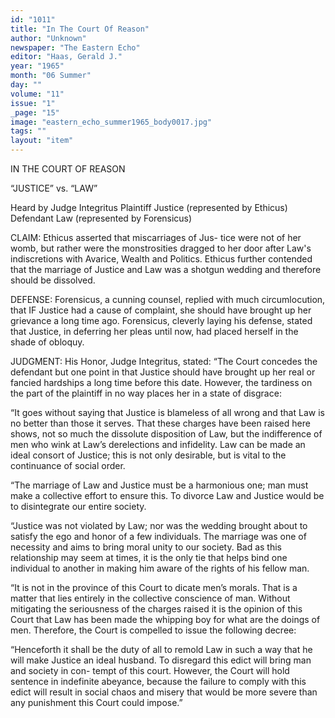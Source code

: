 ```yaml
---
id: "1011"
title: "In The Court Of Reason"
author: "Unknown"
newspaper: "The Eastern Echo"
editor: "Haas, Gerald J."
year: "1965"
month: "06 Summer"
day: ""
volume: "11"
issue: "1"
_page: "15"
image: "eastern_echo_summer1965_body0017.jpg"
tags: ""
layout: "item"
---
```

IN THE COURT OF REASON

“JUSTICE” vs. “LAW”

Heard by Judge Integritus
Plaintiff Justice (represented by Ethicus)
Defendant Law (represented by Forensicus)

CLAIM: Ethicus asserted that miscarriages of Jus-
tice were not of her womb, but rather were
the monstrosities dragged to her door after
Law's indiscretions with Avarice, Wealth
and Politics. Ethicus further contended
that the marriage of Justice and Law was
a shotgun wedding and therefore should be
dissolved.

DEFENSE: Forensicus, a cunning counsel, replied with
much circumlocution, that IF Justice had
a cause of complaint, she should have
brought up her grievance a long time ago.
Forensicus, cleverly laying his defense,
stated that Justice, in deferring her pleas
until now, had placed herself in the shade
of obloquy.

JUDGMENT: His Honor, Judge Integritus, stated: “The
Court concedes the defendant but one
point in that Justice should have brought
up her real or fancied hardships a long time
before this date. However, the tardiness
on the part of the plaintiff in no way places
her in a state of disgrace:

“It goes without saying that Justice is
blameless of all wrong and that Law is no
better than those it serves. That these
charges have been raised here shows, not
so much the dissolute disposition of Law,
but the indifference of men who wink at
Law’s derelections and infidelity. Law can
be made an ideal consort of Justice; this
is not only desirable, but is vital to the
continuance of social order.

“The marriage of Law and Justice must
be a harmonious one; man must make a
collective effort to ensure this. To divorce
Law and Justice would be to disintegrate
our entire society.

“Justice was not violated by Law; nor
was the wedding brought about to satisfy
the ego and honor of a few individuals. The
marriage was one of necessity and aims to
bring moral unity to our society. Bad as
this relationship may seem at times, it is
the only tie that helps bind one individual
to another in making him aware of the
rights of his fellow man.

“It is not in the province of this Court to
dicate men’s morals. That is a matter that
lies entirely in the collective conscience of
man. Without mitigating the seriousness
of the charges raised it is the opinion of
this Court that Law has been made the
whipping boy for what are the doings of
men. Therefore, the Court is compelled to
issue the following decree:

“Henceforth it shall be the duty of all to remold Law
in such a way that he will make Justice an ideal husband.
To disregard this edict will bring man and society in con-
tempt of this court. However, the Court will hold sentence
in indefinite abeyance, because the failure to comply with
this edict will result in social chaos and misery that would
be more severe than any punishment this Court could
impose.”

